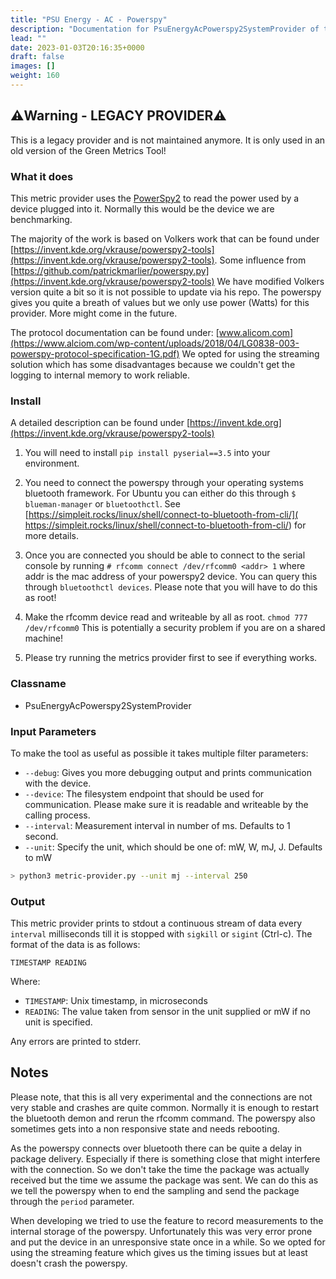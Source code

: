 ```yaml
---
title: "PSU Energy - AC - Powerspy"
description: "Documentation for PsuEnergyAcPowerspy2SystemProvider of the Green Metrics Tool"
lead: ""
date: 2023-01-03T20:16:35+0000
draft: false
images: []
weight: 160
---
```


## ⚠️Warning - LEGACY PROVIDER⚠️

This is a legacy provider and is not maintained anymore. It is only used in an old version of the Green Metrics Tool!

### What it does

This metric provider uses the [PowerSpy2](https://www.alciom.com/en/our-trades/products/powerspy2/)
to read the power used by a device plugged into it. Normally this would be the device we are benchmarking.

The majority of the work is based on Volkers work that can be found under
[https://invent.kde.org/vkrause/powerspy2-tools](https://invent.kde.org/vkrause/powerspy2-tools).
Some influence from [https://github.com/patrickmarlier/powerspy.py](https://invent.kde.org/vkrause/powerspy2-tools)
We have modified Volkers version quite a bit so it is not possible to update via his repo. The powerspy gives you
quite a breath of values but we only use power (Watts) for this provider. More might come in the future.

The protocol documentation can be found under:
[www.alicom.com](https://www.alciom.com/wp-content/uploads/2018/04/LG0838-003-powerspy-protocol-specification-1G.pdf)
We opted for using the streaming solution which has some disadvantages because we couldn't get the logging to internal
memory to work reliable.


### Install

A detailed description can be found under [https://invent.kde.org](https://invent.kde.org/vkrause/powerspy2-tools)

1) You will need to install `pip install pyserial==3.5` into your environment.

1) You need to connect the powerspy through your operating systems bluetooth framework. For Ubuntu you can either do
this through `$ blueman-manager` or `bluetoothctl`. See
[https://simpleit.rocks/linux/shell/connect-to-bluetooth-from-cli/](
    https://simpleit.rocks/linux/shell/connect-to-bluetooth-from-cli/)
for more details.

1) Once you are connected you should be able to connect to the serial console by running
`# rfcomm connect /dev/rfcomm0 <addr> 1`
where addr is the mac address of your powerspy2 device. You can query this through `bluetoothctl devices`.
Please note that you will have to do this as root!

1) Make the rfcomm device read and writeable by all as root. `chmod 777 /dev/rfcomm0` This is potentially a security problem
if you are on a shared machine!

1) Please try running the metrics provider first to see if everything works.

### Classname

- PsuEnergyAcPowerspy2SystemProvider

### Input Parameters

To make the tool as useful as possible it takes multiple filter parameters:

- `--debug`: Gives you more debugging output and prints communication with the device.
- `--device`: The filesystem endpoint that should be used for communication. Please make sure it is readable and
  writeable by the calling process.
- `--interval`: Measurement interval in number of ms. Defaults to 1 second.
- `--unit`: Specify the unit, which should be one of: mW, W, mJ, J. Defaults to mW


```bash
> python3 metric-provider.py --unit mj --interval 250
```

### Output

This metric provider prints to stdout a continuous stream of data every `interval` milliseconds till it is stopped with
`sigkill` or `sigint` (Ctrl-c). The format of the data is as follows:

`TIMESTAMP READING`

Where:
- `TIMESTAMP`: Unix timestamp, in microseconds
- `READING`: The value taken from sensor in the unit supplied or mW if no unit is specified.

Any errors are printed to stderr.

## Notes

Please note, that this is all very experimental and the connections are not very stable and crashes are quite common.
Normally it is enough to restart the bluetooth demon and rerun the rfcomm command. The powerspy also sometimes gets
into a non responsive state and needs rebooting.

As the powerspy connects over bluetooth there can be quite a delay in package delivery. Especially if there is something
close that might interfere with the connection. So we don't take the time the package was actually received but the time
we assume the package was sent. We can do this as we tell the powerspy when to end the sampling and send the package
through the `period` parameter.

When developing we tried to use the feature to record measurements to the internal storage of the powerspy.
Unfortunately this was very error prone and put the device in an unresponsive state once in a while. So we opted
for using the streaming feature which gives us the timing issues but at least doesn't crash the powerspy.